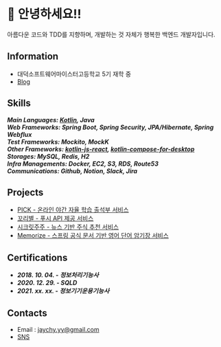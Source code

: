 # 🦑 안녕하세요!!
아름다운 코드와 TDD를 지향하며, 개발하는 것 자체가 행복한 백엔드 개발자입니다.  

## Information
- 대덕소프트웨어마이스터고등학교 5기 재학 중
- [Blog](https://velog.io/@dhwlddjgmanf)  

## Skills
***Main Languages: [Kotlin](https://github.com/technical-learn-room/kotlin-learn), Java***  
***Web Frameworks: Spring Boot, Spring Security, JPA/Hibernate, Spring Webflux***  
***Test Frameworks: Mockito, MockK***  
***Other Frameworks: [kotlin-js-react](https://github.com/technical-learn-room/kotlin-react-learn), [kotlin-compose-for-desktop](https://github.com/technical-learn-room/kotlin-compose-for-desktop-learn)***  
***Storages: MySQL, Redis, H2***  
***Infra Managements: Docker, EC2, S3, RDS, Route53***  
***Communications: Github, Notion, Slack, Jira***  

## Projects
- [PICK - 온라인 야간 자율 학습 출석부 서비스](https://github.com/DSM-PICK/pick-server-Saturn)  
- [꼬리별 - 푸시 API 제공 서비스](https://github.com/KKoribyeol)  
- [시크릿주주 - 뉴스 기반 주식 추천 서비스](https://github.com/secret-juju/rosa)  
- [Memorize - 스프링 공식 문서 기반 영어 단어 암기장 서비스](https://github.com/jaychy-yy/memorize)  

## Certifications
- ***2018. 10. 04. - 정보처리기능사***
- ***2020. 12. 29. - SQLD***
- ***2021. xx. xx. - 정보기기운용기능사***

## Contacts
- Email : jaychy.yy@gmail.com  
- [SNS](https://www.facebook.com/profile.php?id=100011390962545)   
